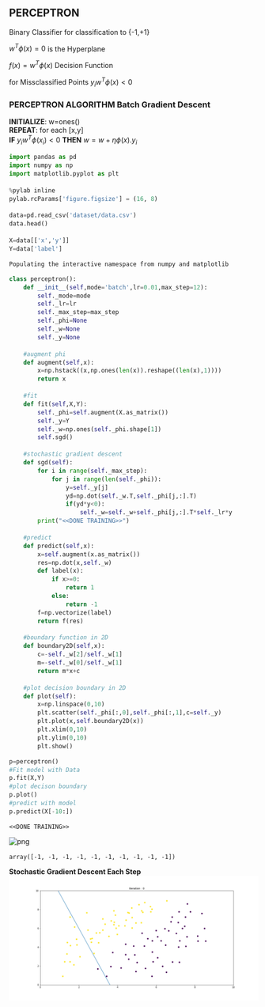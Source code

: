 
## PERCEPTRON

Binary Classifier for classification to {-1,+1}

$w^T\phi(x)=0$ is the Hyperplane

$f(x)=w^T\phi(x)$ Decision Function

for Missclassified Points $y_iw^T\phi(x)<0$

### PERCEPTRON ALGORITHM Batch Gradient Descent

<b>INITIALIZE</b>: w=ones()<br>
<b>REPEAT</b>: for each [x,y]<br>
<b>IF</b> $y_iw^T\phi(x_i)<0$ <b>THEN</b> $w=w+\eta\phi(x).y_i$<br>




```python
import pandas as pd
import numpy as np
import matplotlib.pyplot as plt

%pylab inline
pylab.rcParams['figure.figsize'] = (16, 8)

data=pd.read_csv('dataset/data.csv')
data.head()

X=data[['x','y']]
Y=data['label']
```

    Populating the interactive namespace from numpy and matplotlib



```python
class perceptron():
    def __init__(self,mode='batch',lr=0.01,max_step=12):
        self._mode=mode
        self._lr=lr
        self._max_step=max_step
        self._phi=None
        self._w=None
        self._y=None

    #augment phi
    def augment(self,x):
        x=np.hstack((x,np.ones(len(x)).reshape((len(x),1))))
        return x

    #fit
    def fit(self,X,Y):
        self._phi=self.augment(X.as_matrix())
        self._y=Y
        self._w=np.ones(self._phi.shape[1])
        self.sgd()

    #stochastic gradient descent
    def sgd(self):
        for i in range(self._max_step):
            for j in range(len(self._phi)):
                y=self._y[j]
                yd=np.dot(self._w.T,self._phi[j,:].T)
                if(yd*y<0):
                    self._w=self._w+self._phi[j,:].T*self._lr*y
        print("<<DONE TRAINING>>")

    #predict
    def predict(self,x):
        x=self.augment(x.as_matrix())
        res=np.dot(x,self._w)
        def label(x):
            if x>=0:
                return 1
            else:
                return -1
        f=np.vectorize(label)
        return f(res)

    #boundary function in 2D
    def boundary2D(self,x):
        c=-self._w[2]/self._w[1]
        m=-self._w[0]/self._w[1]
        return m*x+c

    #plot decision boundary in 2D
    def plot(self):
        x=np.linspace(0,10)
        plt.scatter(self._phi[:,0],self._phi[:,1],c=self._y)
        plt.plot(x,self.boundary2D(x))
        plt.xlim(0,10)
        plt.ylim(0,10)
        plt.show()


```


```python
p=perceptron()
#Fit model with Data
p.fit(X,Y)
#plot decison boundary
p.plot()
#predict with model
p.predict(X[-10:])
```

    <<DONE TRAINING>>



![png](img/perceptron_1.png)





    array([-1, -1, -1, -1, -1, -1, -1, -1, -1, -1])



<b>Stochastic Gradient Descent Each Step</b><br>
<img src="imgs/perceptron_fit.gif">
